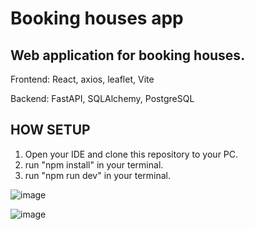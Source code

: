 # Booking houses app

## Web application for booking houses.

Frontend: React, axios, leaflet, Vite

Backend: FastAPI, SQLAlchemy, PostgreSQL

## HOW SETUP
1. Open your IDE and clone this repository to your PC.
2. run "npm install" in your terminal.
3. run "npm run dev" in your terminal.

![image](https://github.com/byRingo/course_work_2/assets/113057834/7cd2e4b2-705b-4114-9020-814f878ab8d0)

![image](https://github.com/byRingo/course_work_2/assets/113057834/d8dae62e-4e43-4151-9d57-632c4530c389)

